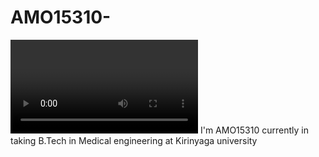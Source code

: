 # AMO15310-
<video> source="AMO15310-2021.stl"</video>
I'm AMO15310
 currently in taking B.Tech in Medical engineering at Kirinyaga university
